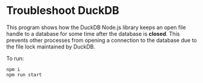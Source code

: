 # Troubleshoot DuckDB

This program shows how the DuckDB Node.js library keeps an open file handle to a
database for some time after the database is **closed**. This prevents other
processes from opening a connection to the database due to the file lock
maintained by DuckDB.

To run:

```
npm i
npm run start
```
